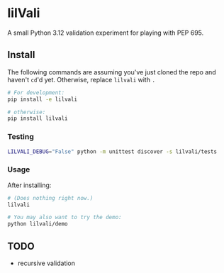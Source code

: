 # lilVali

A small Python 3.12 validation experiment for playing with PEP 695.

## Install
The following commands are assuming you've just cloned the repo and haven't `cd`'d yet. Otherwise, replace `lilvali` with `.`

```bash
# For development:
pip install -e lilvali

# otherwise:
pip install lilvali
```

### Testing
```bash
LILVALI_DEBUG="False" python -m unittest discover -s lilvali/tests 
```

### Usage
After installing:
```bash
# (Does nothing right now.)
lilvali

# You may also want to try the demo:
python lilvali/demo
```

## TODO
- recursive validation
